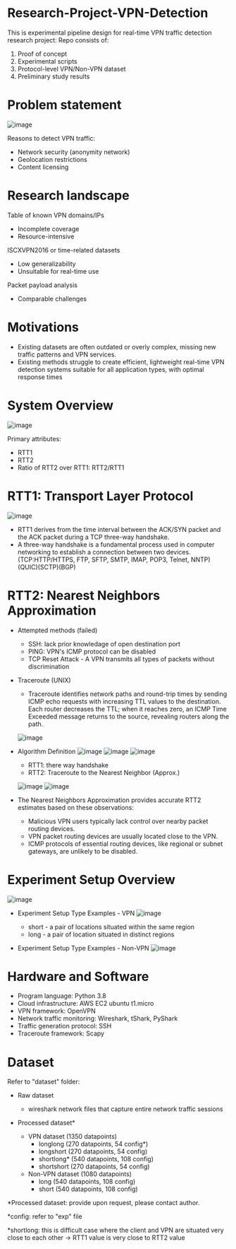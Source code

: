 # Research-Project-VPN-Detection
This is experimental pipeline design for real-time VPN traffic detection research project:
Repo consists of:
  1. Proof of concept
  2. Experimental scripts
  3. Protocol-level VPN/Non-VPN dataset 
  4. Preliminary study results

# Problem statement
![image](https://github.com/yuantian94/Research-Project-VPN-Detection/assets/13746207/5109ef96-d81e-4cc0-9b28-aa8d56c50e05)

Reasons to detect VPN traffic:
- Network security (anonymity network)
- Geolocation restrictions
- Content licensing

# Research landscape
Table of known VPN domains/IPs
- Incomplete coverage
- Resource-intensive

ISCXVPN2016 or time-related datasets
- Low generalizability
- Unsuitable for real-time use

Packet payload analysis
- Comparable challenges

# Motivations
- Existing datasets are often outdated or overly complex, missing new traffic patterns and VPN services.
- Existing methods struggle to create efficient, lightweight real-time VPN detection systems suitable for all application types, with optimal response times

# System Overview
![image](https://github.com/yuantian94/Research-Project-VPN-Detection/assets/13746207/a694302e-6cf9-4a8d-b2b6-532aae109eb6)

Primary attributes:
- RTT1
- RTT2
- Ratio of RTT2 over RTT1: RTT2/RTT1

# RTT1: Transport Layer Protocol
![image](https://github.com/yuantian94/Research-Project-VPN-Detection/assets/13746207/f2dacd8d-1395-4188-a548-be287d3a04c2)

- RTT1 derives from the time interval between the ACK/SYN packet and the ACK packet during a TCP three-way handshake.
- A three-way handshake is a fundamental process used in computer networking to establish a connection between two devices. (TCP:HTTP/HTTPS, FTP, SFTP, SMTP, IMAP, POP3, Telnet, NNTP)(QUIC)(SCTP)(BGP)

# RTT2: Nearest Neighbors Approximation
- Attempted methods (failed)
  - SSH: lack prior knowledage of open destination port
  - PING: VPN's ICMP protocol can be disabled
  - TCP Reset Attack - A VPN transmits all types of packets without discrimination
- Traceroute (UNIX)
  - Traceroute identifies network paths and round-trip times by sending ICMP echo requests with increasing TTL values to the destination. Each router decreases the TTL; when it reaches zero, an ICMP Time Exceeded message returns to the source, revealing routers along the path.

  ![image](https://github.com/yuantian94/Research-Project-VPN-Detection/assets/13746207/676fb916-fce8-45bf-8616-74c68096dad3)

- Algorithm Definition
  ![image](https://github.com/yuantian94/Research-Project-VPN-Detection/assets/13746207/0e395446-d346-4a9f-92cf-ca1eb1db12f8)
  ![image](https://github.com/yuantian94/Research-Project-VPN-Detection/assets/13746207/33bbbf3c-11fd-4a3e-a5d2-a5e0f09aa9a2)
  ![image](https://github.com/yuantian94/Research-Project-VPN-Detection/assets/13746207/e092b25a-5794-46a8-a4a0-cc3dbbc09ecc)

  - RTT1: there way handshake
  - RTT2: Traceroute to the Nearest Neighbor (Approx.)
  
  ![image](https://github.com/yuantian94/Research-Project-VPN-Detection/assets/13746207/38f32ebc-c159-45f0-9c55-79ee5ee19c92)
  ![image](https://github.com/yuantian94/Research-Project-VPN-Detection/assets/13746207/b4c08a15-b51f-4c3e-92d9-f7c334577e68)

- The Nearest Neighbors Approximation provides accurate RTT2 estimates based on these observations:
  - Malicious VPN users typically lack control over nearby packet routing devices.
  - VPN packet routing devices are usually located close to the VPN.
  - ICMP protocols of essential routing devices, like regional or subnet gateways, are unlikely to be disabled.

# Experiment Setup Overview
![image](https://github.com/yuantian94/Research-Project-VPN-Detection/assets/13746207/aaaf50c0-7d42-4edb-9216-47d1aa923014)

- Experiment Setup Type Examples - VPN
  ![image](https://github.com/yuantian94/Research-Project-VPN-Detection/assets/13746207/6f4daa71-6721-47fe-90b1-916b298a3eb5)
  - short - a pair of locations situated within the same region
  - long - a pair of location situated in distinct regions

- Experiment Setup Type Examples - Non-VPN
  ![image](https://github.com/yuantian94/Research-Project-VPN-Detection/assets/13746207/4d7a9026-3b51-4577-a824-c41f60b99463)

# Hardware and Software
- Program language: Python 3.8
- Cloud infrastructure: AWS EC2 ubuntu t1.micro
- VPN framework: OpenVPN
- Network traffic monitoring: Wireshark, tShark, PyShark
- Traffic generation protocol: SSH
- Traceroute framework: Scapy

# Dataset
Refer to "dataset" folder:
- Raw dataset
  - wireshark network files that capture entire network traffic sessions

- Processed dataset*
  - VPN dataset (1350 datapoints)
    - longlong (270 datapoints, 54 config*)
    - longshort (270 datapoints, 54 config)
    - shortlong* (540 datapoints, 108 config)
    - shortshort (270 datapoints, 54 config)
  - Non-VPN dataset (1080 datapoints)
    - long (540 datapoints, 108 config)
    - short (540 datapoints, 108 config)

*Processed dataset: provide upon request, please contact author.

*config: refer to "exp" file

*shortlong: this is difficult case where the client and VPN are situated very close to each other -> RTT1 value is very close to RTT2 value

  


